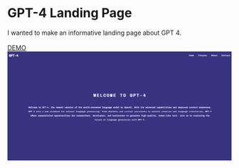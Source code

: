 # GPT-4 Landing Page
I wanted to make an informative landing page about GPT 4.<br><br>
[DEMO](https://sude-go.github.io/gpt4-landingpage/)
<img src="GPT-4.png">
